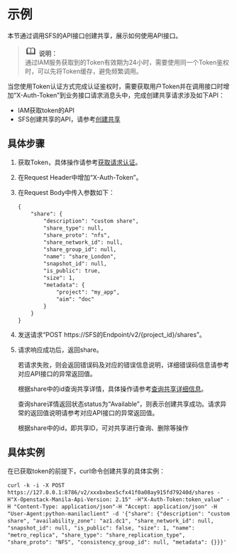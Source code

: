 # 示例<a name="ZH-CN_TOPIC_0134148843"></a>

本节通过调用SFS的API接口创建共享，展示如何使用API接口。

>![](public_sys-resources/icon-note.gif) **说明：**   
>通过IAM服务获取到的Token有效期为24小时，需要使用同一个Token鉴权时，可以先将Token缓存，避免频繁调用。  

当您使用Token认证方式完成认证鉴权时，需要获取用户Token并在调用接口时增加“X-Auth-Token”到业务接口请求消息头中，完成创建共享请求涉及如下API：

-   IAM获取token的API
-   SFS创建共享的API，请参考[创建共享](创建共享.md)

## 具体步骤<a name="section111453010614"></a>

1.  获取Token，具体操作请参考[获取请求认证](获取请求认证.md)。
2.  在Request Header中增加“X-Auth-Token”。
3.  在Request Body中传入参数如下：

    ```
    {
    	"share": {
    		"description": "custom share",
    		"share_type": null,
    		"share_proto": "nfs",
    		"share_network_id": null,
    		"share_group_id": null,
    		"name": "share_London",
    		"snapshot_id": null,
    		"is_public": true,
    		"size": 1,
    		"metadata": {
    			"project": "my_app",
    			"aim": "doc"
    		}
    	}
    }
    ```

4.  发送请求“POST https://SFS的Endpoint/v2/\{project\_id\}/shares”。
5.  请求响应成功后，返回share。

    若请求失败，则会返回错误码及对应的错误信息说明，详细错误码信息请参考对应API接口的异常返回值。

    根据share中的id查询共享详情，具体操作请参考[查询共享详细信息](查询共享详细信息.md)。

    查询share详情返回状态status为“Available”，则表示创建共享成功。请求异常的返回值说明请参考对应API接口的异常返回值。

    根据share中的id，即共享ID，可对共享进行查询、删除等操作


## 具体实例<a name="section64721751185"></a>

在已获取token的前提下，curl命令创建共享的具体实例：

```
curl -k -i -X POST https://127.0.0.1:8786/v2/xxxbxbex5cfx41f0a08ay915fd79240d/shares -H"X-Openstack-Manila-Api-Version: 2.15" -H"X-Auth-Token:token_value" -H "Content-Type: application/json"-H "Accept: application/json" -H "User-Agent:python-manilaclient" -d '{"share": {"description": "custom share", "availability_zone": "az1.dc1", "share_network_id": null, "snapshot_id": null, "is_public": false, "size": 1, "name": "metro_replica", "share_type": "share_replication_type", "share_proto": "NFS", "consistency_group_id": null, "metadata": {}}}'
```

